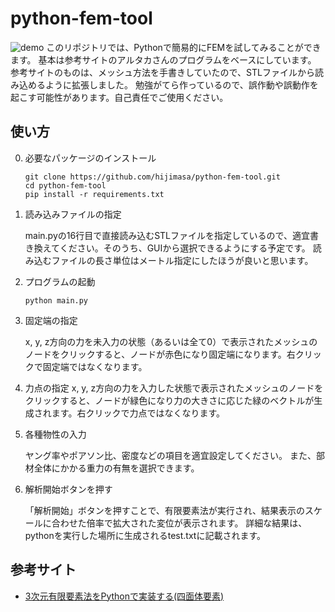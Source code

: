 # python-fem-tool
![demo](./figs/python-fem-tool-demo.gif)
このリポジトリでは、Pythonで簡易的にFEMを試してみることができます。
基本は参考サイトのアルタカさんのプログラムをベースにしています。
参考サイトのものは、メッシュ方法を手書きしていたので、STLファイルから読み込めるように拡張しました。
勉強がてら作っているので、誤作動や誤動作を起こす可能性があります。自己責任でご使用ください。

## 使い方
0. 必要なパッケージのインストール
   ```
   git clone https://github.com/hijimasa/python-fem-tool.git
   cd python-fem-tool
   pip install -r requirements.txt
   ```

1. 読み込みファイルの指定

   main.pyの16行目で直接読み込むSTLファイルを指定しているので、適宜書き換えてください。そのうち、GUIから選択できるようにする予定です。
   読み込むファイルの長さ単位はメートル指定にしたほうが良いと思います。

2. プログラムの起動
   ```
   python main.py
   ```

3. 固定端の指定

   x, y, z方向の力を未入力の状態（あるいは全て0）で表示されたメッシュのノードをクリックすると、ノードが赤色になり固定端になります。右クリックで固定端ではなくなります。

4. 力点の指定
   x, y, z方向の力を入力した状態で表示されたメッシュのノードをクリックすると、ノードが緑色になり力の大きさに応じた緑のベクトルが生成されます。右クリックで力点ではなくなります。

5. 各種物性の入力

   ヤング率やポアソン比、密度などの項目を適宜設定してください。
   また、部材全体にかかる重力の有無を選択できます。

6. 解析開始ボタンを押す

   「解析開始」ボタンを押すことで、有限要素法が実行され、結果表示のスケールに合わせた倍率で拡大された変位が表示されます。
   詳細な結果は、pythonを実行した場所に生成されるtest.txtに記載されます。
   

## 参考サイト
- [3次元有限要素法をPythonで実装する(四面体要素)](https://qiita.com/Altaka4128/items/41101c96729b68d7c96f)

